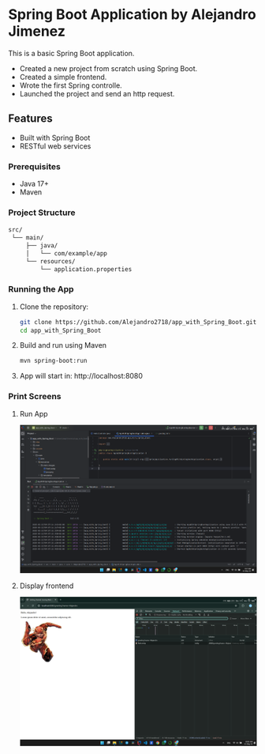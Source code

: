 # Spring Boot Application by Alejandro Jimenez

This is a basic Spring Boot application.
- Created a new project from scratch using Spring Boot.
- Created a simple frontend.
- Wrote the first Spring controlle.
- Launched the project and send an http request.

## Features

- Built with Spring Boot
- RESTful web services

### Prerequisites

- Java 17+ 
- Maven 

### Project Structure

    src/
     └── main/
         ├── java/
         │   └── com/example/app
         └── resources/
             └── application.properties

### Running the App

1. Clone the repository:
    ```bash
   git clone https://github.com/Alejandro2718/app_with_Spring_Boot.git
   cd app_with_Spring_Boot
2. Build and run using Maven
    ```bash
    mvn spring-boot:run
3. App will start in:
    http://localhost:8080


### Print Screens
1. Run App

   <img src="printscreens/Screenshot 2025-05-21 095750.png" alt="run app" width="700"/>
3. Display frontend
   
    <img src="printscreens/Screenshot 2025-05-21 100226.png" alt="run app" width="700"/>
